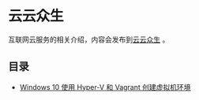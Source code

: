 # 云云众生

互联网云服务的相关介绍，内容会发布到[云云众生](http://yylives.cc/) 。

## 目录

* [Windows 10 使用 Hyper-V 和 Vagrant 创建虚拟机环境](./tools/create-vm-with-hyperv-and-vagrant.md)